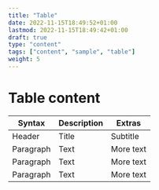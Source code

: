 ```yaml
---
title: "Table"
date: 2022-11-15T18:49:52+01:00
lastmod: 2022-11-15T18:49:42+01:00
draft: true
type: "content"
tags: ["content", "sample", "table"]
weight: 5
---
```

# Table content

| Syntax      | Description | Extras    |
| ----------- | ----------- | --------  |
| Header      | Title       | Subtitle  |
| Paragraph   | Text        | More text |
| Paragraph   | Text        | More text |
| Paragraph   | Text        | More text |